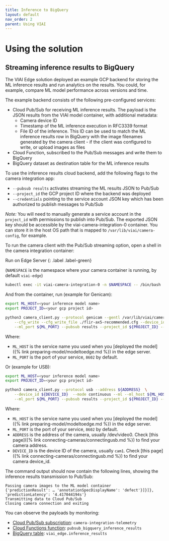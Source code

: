 ```yaml
---
title: Inference to BigQuery
layout: default
nav_order: 2
parent: Using VIAI
---
```

# Using the solution

## Streaming inference results to BigQuery

The VIAI Edge solution deployed an example GCP backend for storing the ML inference results and run analytics on the results. You could, for example, compare ML model performance across versions and time.

The example backend consists of the following pre-configured services:

* Cloud Pub/Sub for receiving ML inference results. The payload is the JSON results from the VIAI model container, with additional metadata:
  * Camera device ID
  * Timestamp of the ML inference execution in RFC3339 format
  * File ID of the inference. This ID can be used to match the ML inference results row in BigQuery with the image filenames generated by the camera client - if the client was configured to write, or upload images as files
* Cloud Function, subscribed to the Pub/Sub messages and write them to BigQuery
* BigQuery dataset as destination table for the ML inference results

To use the inference results cloud backend, add the following flags to the camera integration app:

* `--pubsub results` activates streaming the ML results JSON to Pub/Sub
* `--project_id` the GCP project ID where the backend was deployed
* `--credentials` pointing to the service account JSON key which has been authorized to publish messages to Pub/Sub

_Note:_ You will need to manually generate a service account in the `project_id` with permissions to publish into Pub/Sub.
The exported JSON key should be accessible by the viai-camera-integration-0 container. You can store it in the host OS path
that is mapped to `/var/lib/viai/camera-config`, for example.

To run the camera client with the Pub/Sub streaming option, open a shell in the camera integration container:

Run on Edge Server
{: .label .label-green}

(`NAMESPACE` is the namespace where your camera container is running, by default `viai-edge`)

```bash
kubectl exec -it viai-camera-integration-0 -n $NAMESPACE -- /bin/bash
```

And from the container, run (example for Genicam):

```bash
export ML_HOST=<your inference model name>
export PROJECT_ID=<your gcp project id>

python3 camera_client.py --protocol genicam --gentl /var/lib/viai/camera-config/FLIR_GenTL_Ubuntu_20_04_x86_64.cti \
    --cfg_write --cfg_write_file ./flir-ax5-recommended.cfg --device_id ax5  --mode continuous --ml --ml_host ${ML_HOST} \
    --ml_port ${ML_PORT} --pubsub results --project_id ${PROJECT_ID} --count 1
```

Where:

* `ML_HOST` is the service name you used when you [deployed the model]({% link preparing-model/modeltoedge.md %}) in the edge server.
* `ML_PORT` is the port of your service, `8602` by default.

Or (example for USB):

```bash
export ML_HOST=<your inference model name>
export PROJECT_ID=<your gcp project id>

python3 camera_client.py --protocol usb --address ${ADDRESS}  \
    --device_id ${DEVICE_ID}  --mode continuous --ml --ml_host ${ML_HOST} \
    --ml_port ${ML_PORT} --pubsub results --project_id ${PROJECT_ID} --count 1
```

Where:

* `ML_HOST` is the service name you used when you [deployed the model]({% link preparing-model/modeltoedge.md %}) in the edge server.
* `ML_PORT` is the port of your service, `8602` by default.
* `ADDRESS` is the address of the camera, usually /dev/video0. Check [this page]({% link connecting-cameras/connectingusb.md %}) to find your camera address.
* `DEVICE_ID` is the device ID of the camera, usually `cam1`. Check [this page]({% link connecting-cameras/connectingusb.md %}) to find your camera device_id.

The command output should now contain the following lines, showing the inference results transmission to Pub/Sub:

```text
Passing camera images to the ML model container
{'predictionResult': … 'annotationSpecDisplayName': 'defect'}]}]}, 'predictionLatency': '4.417044194s'}
Transmitting data to Cloud Pub/Sub
Closing camera connection and exiting
```

You can observe the payloads by monitoring:

* [Cloud Pub/Sub subscription](https://pantheon.corp.google.com/cloudpubsub/): `camera-integration-telemetry`
* [Cloud Functions function](https://pantheon.corp.google.com/functions): `pubsub_bigquery_inference_results`
* [BigQuery table](https://pantheon.corp.google.com/bigquery): `viai_edge.inference_results`
